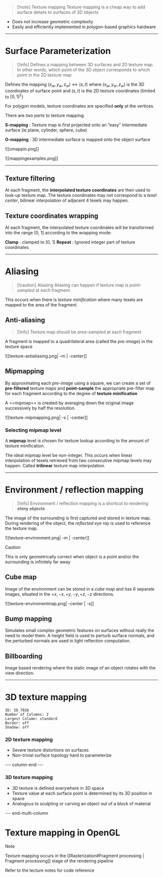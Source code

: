 >[!note] Texture mapping
>Texture mapping is a cheap way to add surface details to surfaces of 3D objects

- Does not increase geometric complexity
- Easily and efficiently implemented in polygon-based graphics hardware

---
# Surface Parameterization
>[!info] 
>Defines a mapping between 3D surfaces and 2D texture map. In other words, which point of the 3D object corresponds to which point in the 2D texture map
>

Defines the mapping $(x_w, y_w, z_w) \leftrightarrow (s, t)$ where $(x_w, y_w, z_w)$ is the 3D coordinates of surface point and $(s, t)$ is the 2D texture coordinates (limited to $[0, 1]^2$)

For polygon models, texture coordinates are specified **only** at the vertices.

There are *two parts* to texture mapping.

**S-mapping** : Texture map is first projected onto an “easy” intermediate surface (ie plane, cylinder, sphere, cube)

**O-mapping** : 3D intermediate surface is mapped onto the object surface

![[omappin.png]]

![[mappingexamples.png]]

---

## Texture filtering
At each fragment, the **interpolated texture coordinates** are then used to look-up texture map. The texture coordinates may not correspond to a *texel center*, bilinear interpolation of adjacent 4 texels may happen.

## Texture coordinates wrapping
At each fragment, the interpolated texture coordinates will be transformed into the range [0, 1] according to the wrapping mode:

**Clamp** : clamped to [0, 1]
**Repeat** : Ignored integer part of texture coordinates

---

# Aliasing
>[!caution] Aliasing
>Aliasing can happen if texture map is *point-sampled* at each fragment

This occurs when there is *texture minification* where many texels are mapped to the area of the fragment.

## Anti-aliasing
>[!info]
>Texture map should be *area-sampled* at each fragment

A fragment is mapped to a quadrilateral area (called the *pre-image*) in the texture space

![[texture-antialiasing.png| -m | -center]]

## Mipmapping
By approximating each *pre-image* using a square, we can create a set of **pre-filtered** texture maps and **point-sample** the appropriate pre-filter map for each fragment according to the degree of **texture minification**

A ==mipmap== is created by averaging down the original image successively by half the resolution.

![[texture-mipmapping.png| -s | -center]]

### Selecting mipmap level
A **mipmap** level is chosen for texture lookup according to the amount of texture minification.

The ideal mipmap level be non-integer. This occurs when linear interpolation of texels retrieved from two consecutive mipmap levels may happen. Called **trilinear** texture map interpolation.

---

# Environment / reflection mapping

>[!info] 
>Environment / reflection mapping is a shortcut to rendering **shiny objects**

The image of the surrounding is first captured and stored in texture map. During rendering of the object, the *reflected eye ray* is used to reference the texture map.

![[texture-environment.png| -m | -center]]

>[!caution]
>This is only geometrically correct when object is a point and/or the surrounding is infinitely far away

## Cube map
Image of the environment can be stored in a *cube map* and has 6 separate images, situated in the $+x, -x, +y, -y, +z, -z$ directions.

![[texture-enviromentmap.png| -center | -s]]

## Bump mapping
Simulates small complex geometric features on surfaces without really the need to model them. A height field is used to perturb surface normals, and the perturbed normals are used in light reflection computation.

## Billboarding
Image based rendering where the static image of an object rotates with the view direction.

---

# 3D texture mapping


```start-multi-column
ID: ID_702b
Number of Columns: 2
Largest Column: standard
Border: off
Shadow: off
```
### 2D texture mapping
- Severe texture distortions on surfaces
- Non-trivial surface topology hard to parameterize

--- column-end ---

### 3D texture mapping
- 3D texture is defined everywhere in 3D space
- Texture value at each surface point is determined by its 3D position in space
- Analogous to sculpting or carving an object out of a block of material

--- end-multi-column

# Texture mapping in OpenGL

>[!note]
>Texture mapping occurs in the [[Rasterization#Fragment processing | Fragment processing]] stage of the rendering pipeline

Refer to the lecture notes for code reference


